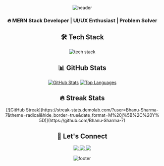 <div align="center">

<!-- Animated Header -->
![header](https://capsule-render.vercel.app/api?type=waving&color=gradient&height=200&section=header&text=BHANU%20SHARMA&fontSize=50&fontColor=fff&animation=fadeIn)

<!-- Short Intro -->
<h3> 🔥 MERN Stack Developer | UI/UX Enthusiast | Problem Solver </h3>

<!-- Tech Stack -->
<h2>🛠️ Tech Stack</h2>
<p>
  <img src="https://skillicons.dev/icons?i=react,nodejs,mongodb,express,js,ts,python,html,css,tailwind,figma,git,github,vscode&perline=7" alt="tech stack" />
</p>

<!-- Stats -->
<h2>📊 GitHub Stats</h2>

[![GitHub Stats](https://github-readme-stats.vercel.app/api?username=Bhanu-Sharma-7&show_icons=true&theme=radical&hide_border=true)](https://github.com/Bhanu-Sharma-7)
[![Top Languages](https://github-readme-stats.vercel.app/api/top-langs/?username=Bhanu-Sharma-7&layout=compact&theme=radical&hide_border=true)](https://github.com/Bhanu-Sharma-7)

<!-- Streak - Fixed Version -->
<h2>🔥 Streak Stats</h2>
[![GitHub Streak](https://streak-stats.demolab.com/?user=Bhanu-Sharma-7&theme=radical&hide_border=true&date_format=M%20j%5B%2C%20Y%5D)](https://github.com/Bhanu-Sharma-7)

<!-- Connect -->
<h2>🤝 Let's Connect</h2>
<p>
  <a href="mailto:bhanusharma14581@gmail.com" target="_blank">
    <img src="https://img.shields.io/badge/Gmail-D14836?style=for-the-badge&logo=gmail&logoColor=white" />
  </a>
  <a href="https://linkedin.com/in/bhanu-sharma-dev" target="_blank">
    <img src="https://img.shields.io/badge/LinkedIn-0077B5?style=for-the-badge&logo=linkedin&logoColor=white" />
  </a>
  <a href="https://github.com/Bhanu-Sharma-7" target="_blank">
    <img src="https://img.shields.io/badge/GitHub-100000?style=for-the-badge&logo=github&logoColor=white" />
  </a>
</p>

<!-- Footer -->
![footer](https://capsule-render.vercel.app/api?type=waving&color=gradient&height=150&section=footer&fontSize=50&fontColor=fff)
</div>